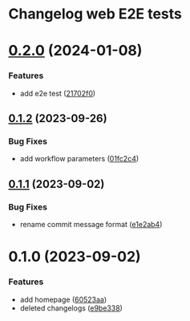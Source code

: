 # Changelog web E2E tests

# [0.2.0](https://github.com/sauldeleon/portfolio-blog/compare/web-e2e-0.1.2...web-e2e-0.2.0) (2024-01-08)

### Features

- add e2e test ([21702f0](https://github.com/sauldeleon/portfolio-blog/commit/21702f0f28abc64da0bbfbccf443a000c4b9071a))

## [0.1.2](https://github.com/sauldeleon/portfolio-blog/compare/web-e2e-0.1.1...web-e2e-0.1.2) (2023-09-26)

### Bug Fixes

- add workflow parameters ([01fc2c4](https://github.com/sauldeleon/portfolio-blog/commit/01fc2c47f8c4a6b62c983384aa83cf915c8dd82e))

## [0.1.1](https://github.com/sauldeleon/portfolio-blog/compare/web-e2e-0.1.0...web-e2e-0.1.1) (2023-09-02)

### Bug Fixes

- rename commit message format ([e1e2ab4](https://github.com/sauldeleon/portfolio-blog/commit/e1e2ab404bbd2c32f3508d1ed8197b3fbff93cb9))

# 0.1.0 (2023-09-02)

### Features

- add homepage ([60523aa](https://github.com/sauldeleon/portfolio-blog/commit/60523aa31ec088d318745ef0c757b4cbe656f0d4))
- deleted changelogs ([e9be338](https://github.com/sauldeleon/portfolio-blog/commit/e9be33836ee47b6505ad94d21f4be21855a7fa0d))

